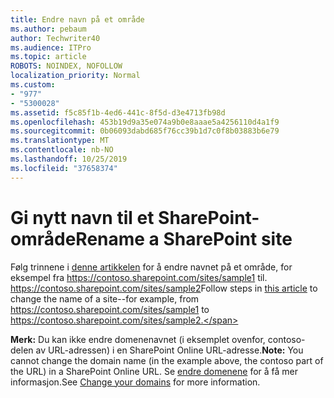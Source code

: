 ```yaml
---
title: Endre navn på et område
ms.author: pebaum
author: Techwriter40
ms.audience: ITPro
ms.topic: article
ROBOTS: NOINDEX, NOFOLLOW
localization_priority: Normal
ms.custom:
- "977"
- "5300028"
ms.assetid: f5c85f1b-4ed6-441c-8f5d-d3e4713fb98d
ms.openlocfilehash: 453b19d9a35e074a9b0e8aaae5a4256110d4a1f9
ms.sourcegitcommit: 0b06093dabd685f76cc39b1d7c0f8b03883b6e79
ms.translationtype: MT
ms.contentlocale: nb-NO
ms.lasthandoff: 10/25/2019
ms.locfileid: "37658374"
---
```

# <a name="rename-a-sharepoint-site"></a><span data-ttu-id="0d158-102">Gi nytt navn til et SharePoint-område</span><span class="sxs-lookup"><span data-stu-id="0d158-102">Rename a SharePoint site</span></span>

<span data-ttu-id="0d158-103">Følg trinnene i [denne artikkelen](https://docs.microsoft.com/sharepoint/change-site-address) for å endre navnet på et område, for eksempel fra https://contoso.sharepoint.com/sites/sample1 til. https://contoso.sharepoint.com/sites/sample2</span><span class="sxs-lookup"><span data-stu-id="0d158-103">Follow steps in [this article](https://docs.microsoft.com/sharepoint/change-site-address) to change the name of a site--for example, from https://contoso.sharepoint.com/sites/sample1 to https://contoso.sharepoint.com/sites/sample2.</span></span>

<span data-ttu-id="0d158-104">**Merk:** Du kan ikke endre domenenavnet (i eksemplet ovenfor, contoso-delen av URL-adressen) i en SharePoint Online URL-adresse.</span><span class="sxs-lookup"><span data-stu-id="0d158-104">**Note:** You cannot change the domain name (in the example above, the contoso part of the URL) in a SharePoint Online URL.</span></span> <span data-ttu-id="0d158-105">Se [endre domenene](https://go.microsoft.com/fwlink/?Linkid=2018696) for å få mer informasjon.</span><span class="sxs-lookup"><span data-stu-id="0d158-105">See [Change your domains](https://go.microsoft.com/fwlink/?Linkid=2018696) for more information.</span></span>
  